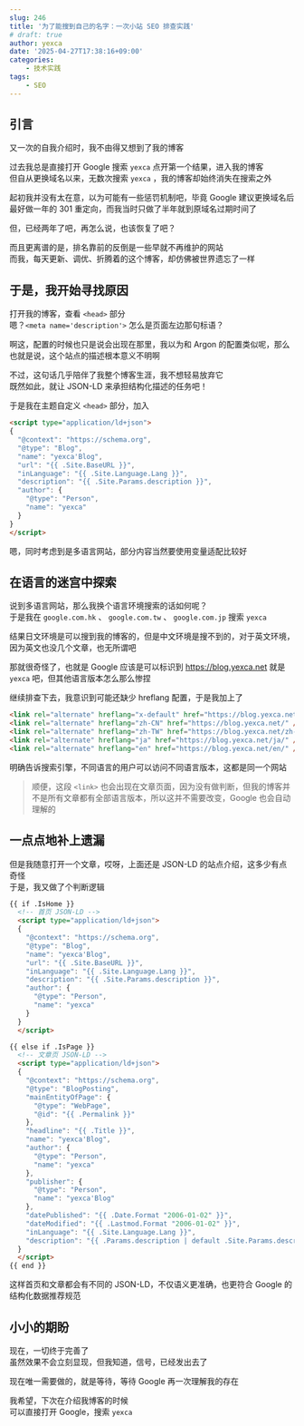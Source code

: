 ```yaml
---
slug: 246
title: '为了能搜到自己的名字：一次小站 SEO 排查实践'
# draft: true
author: yexca
date: '2025-04-27T17:38:16+09:00'
categories:
    - 技术实践
tags:
    - SEO
---
```


## 引言

又一次的自我介绍时，我不由得又想到了我的博客

过去我总是直接打开 Google 搜索 `yexca` 点开第一个结果，进入我的博客  
但自从更换域名以来，无数次搜索 `yexca` ，我的博客却始终消失在搜索之外

起初我并没有太在意，以为可能有一些惩罚机制吧，毕竟 Google 建议更换域名后最好做一年的 301 重定向，而我当时只做了半年就到原域名过期时间了

但，已经两年了吧，再怎么说，也该恢复了吧？

而且更离谱的是，排名靠前的反倒是一些早就不再维护的网站  
而我，每天更新、调优、折腾着的这个博客，却仿佛被世界遗忘了一样

## 于是，我开始寻找原因

打开我的博客，查看 `<head>` 部分  
嗯？`<meta name='description'>` 怎么是页面左边那句标语？

啊这，配置的时候也只是说会出现在那里，我以为和 Argon 的配置类似呢，那么也就是说，这个站点的描述根本意义不明啊

不过，这句话几乎陪伴了我整个博客生涯，我不想轻易放弃它  
既然如此，就让 JSON-LD 来承担结构化描述的任务吧！

于是我在主题自定义 `<head>` 部分，加入

```html
<script type="application/ld+json">
{
  "@context": "https://schema.org",
  "@type": "Blog",
  "name": "yexca'Blog",
  "url": "{{ .Site.BaseURL }}",
  "inLanguage": "{{ .Site.Language.Lang }}",
  "description": "{{ .Site.Params.description }}",
  "author": {
    "@type": "Person",
    "name": "yexca"
  }
}
</script>
```

嗯，同时考虑到是多语言网站，部分内容当然要使用变量适配比较好

## 在语言的迷宫中探索

说到多语言网站，那么我换个语言环境搜索的话如何呢？  
于是我在 `google.com.hk` 、 `google.com.tw` 、 `google.com.jp` 搜索 `yexca`

结果日文环境是可以搜到我的博客的，但是中文环境是搜不到的，对于英文环境，因为英文也没几个文章，也无所谓吧

那就很奇怪了，也就是 Google 应该是可以标识到 <https://blog.yexca.net> 就是 `yexca` 吧，但其他语言版本怎么那么惨捏

继续排查下去，我意识到可能还缺少 hreflang 配置，于是我加上了

```html
<link rel="alternate" hreflang="x-default" href="https://blog.yexca.net/" />
<link rel="alternate" hreflang="zh-CN" href="https://blog.yexca.net/" />
<link rel="alternate" hreflang="zh-TW" href="https://blog.yexca.net/zh-tw/" />
<link rel="alternate" hreflang="ja" href="https://blog.yexca.net/ja/" />
<link rel="alternate" hreflang="en" href="https://blog.yexca.net/en/" />
```

明确告诉搜索引擎，不同语言的用户可以访问不同语言版本，这都是同一个网站

> 顺便，这段 `<link>` 也会出现在文章页面，因为没有做判断，但我的博客并不是所有文章都有全部语言版本，所以这并不需要改变，Google 也会自动理解的

## 一点点地补上遗漏

但是我随意打开一个文章，哎呀，上面还是 JSON-LD 的站点介绍，这多少有点奇怪  
于是，我又做了个判断逻辑

```html
{{ if .IsHome }}
  <!-- 首页 JSON-LD -->
  <script type="application/ld+json">
  {
    "@context": "https://schema.org",
    "@type": "Blog",
    "name": "yexca'Blog",
    "url": "{{ .Site.BaseURL }}",
    "inLanguage": "{{ .Site.Language.Lang }}",
    "description": "{{ .Site.Params.description }}",
    "author": {
      "@type": "Person",
      "name": "yexca"
    }
  }
  </script>

{{ else if .IsPage }}
  <!-- 文章页 JSON-LD -->
  <script type="application/ld+json">
  {
    "@context": "https://schema.org",
    "@type": "BlogPosting",
    "mainEntityOfPage": {
      "@type": "WebPage",
      "@id": "{{ .Permalink }}"
    },
    "headline": "{{ .Title }}",
    "name": "yexca'Blog",
    "author": {
      "@type": "Person",
      "name": "yexca"
    },
    "publisher": {
      "@type": "Person",
      "name": "yexca'Blog"
    },
    "datePublished": "{{ .Date.Format "2006-01-02" }}",
    "dateModified": "{{ .Lastmod.Format "2006-01-02" }}",
    "inLanguage": "{{ .Site.Language.Lang }}",
    "description": "{{ .Params.description | default .Site.Params.description }}"
  }
  </script>
{{ end }}
```

这样首页和文章都会有不同的 JSON-LD，不仅语义更准确，也更符合 Google 的结构化数据推荐规范

## 小小的期盼

现在，一切终于完善了  
虽然效果不会立刻显现，但我知道，信号，已经发出去了

现在唯一需要做的，就是等待，等待 Google 再一次理解我的存在

我希望，下次在介绍我博客的时候  
可以直接打开 Google，搜索 `yexca`
